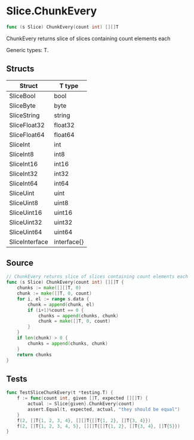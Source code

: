 # Slice.ChunkEvery

```go
func (s Slice) ChunkEvery(count int) [][]T
```

ChunkEvery returns slice of slices containing count elements each

Generic types: T.

## Structs

| Struct | T type |
| ------ | ------ |
| SliceBool | bool |
| SliceByte | byte |
| SliceString | string |
| SliceFloat32 | float32 |
| SliceFloat64 | float64 |
| SliceInt | int |
| SliceInt8 | int8 |
| SliceInt16 | int16 |
| SliceInt32 | int32 |
| SliceInt64 | int64 |
| SliceUint | uint |
| SliceUint8 | uint8 |
| SliceUint16 | uint16 |
| SliceUint32 | uint32 |
| SliceUint64 | uint64 |
| SliceInterface | interface{} |

## Source

```go
// ChunkEvery returns slice of slices containing count elements each
func (s Slice) ChunkEvery(count int) [][]T {
	chunks := make([][]T, 0)
	chunk := make([]T, 0, count)
	for i, el := range s.data {
		chunk = append(chunk, el)
		if (i+1)%count == 0 {
			chunks = append(chunks, chunk)
			chunk = make([]T, 0, count)
		}
	}
	if len(chunk) > 0 {
		chunks = append(chunks, chunk)
	}
	return chunks
}
```

## Tests

```go
func TestSliceChunkEvery(t *testing.T) {
	f := func(count int, given []T, expected [][]T) {
		actual := Slice{given}.ChunkEvery(count)
		assert.Equal(t, expected, actual, "they should be equal")
	}
	f(2, []T{1, 2, 3, 4}, [][]T{[]T{1, 2}, []T{3, 4}})
	f(2, []T{1, 2, 3, 4, 5}, [][]T{[]T{1, 2}, []T{3, 4}, []T{5}})
}
```